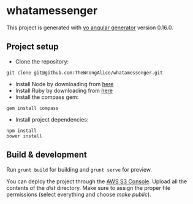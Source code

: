 # whatamessenger

This project is generated with [yo angular generator](https://github.com/yeoman/generator-angular)
version 0.16.0.

## Project setup
- Clone the repository:
```
git clone git@github.com:TheWrongAlice/whatamessenger.git
```
- Install Node by downloading from [here](https://nodejs.org/en/download/)
- Install Ruby by downloading from [here](http://rubyinstaller.org/downloads/)
- Install the compass gem:
```
gem install compass
```
- Install project dependencies:
```
npm install
bower install
```

## Build & development

Run `grunt build` for building and `grunt serve` for preview.

You can deploy the project through the [AWS S3 Console](https://console.aws.amazon.com/s3/buckets/whatamessenger/?region=us-east-1&tab=overview).
Upload all the contents of the _dist_ directory. Make sure to assign the proper file permissions (select everything and choose _make public_).
